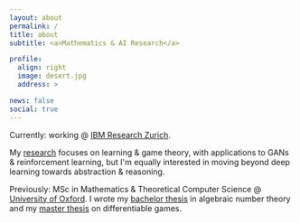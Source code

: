 ```yaml
---
layout: about
permalink: /
title: about
subtitle: <a>Mathematics & AI Research</a>

profile:
  align: right
  image: desert.jpg
  address: >

news: false
social: true
---
```


Currently: working @ <a href='https://www.zurich.ibm.com/'>IBM Research Zurich</a>.

My [research](https://aletcher.github.io/publications/) focuses on learning & game theory, with applications to GANs & reinforcement learning, but I'm equally interested in moving beyond deep learning towards abstraction & reasoning.

Previously: MSc in Mathematics & Theoretical Computer Science @ <a href='https://www.ox.ac.uk/admissions/graduate/courses/msc-mathematics-and-foundations-computer-science'>University of Oxford</a>. I wrote my [bachelor thesis](https://aletcher.github.io/assets/pdf/bsc_thesis.pdf) in algebraic number theory and my [master thesis](https://aletcher.github.io/assets/pdf/msc_thesis.pdf) on differentiable games.
